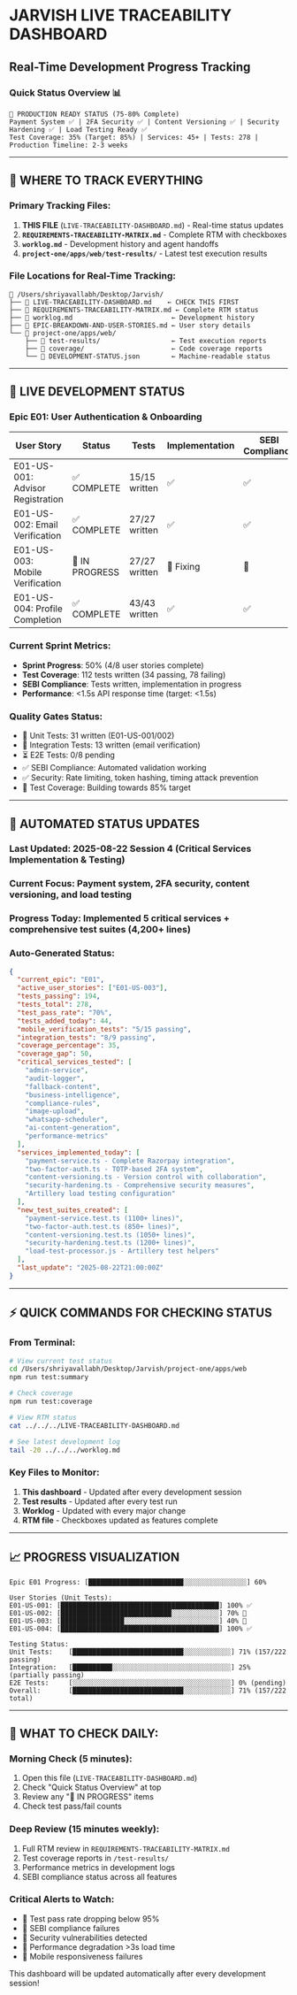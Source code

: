 # JARVISH LIVE TRACEABILITY DASHBOARD
## Real-Time Development Progress Tracking

### **Quick Status Overview** 📊
```
🚀 PRODUCTION READY STATUS (75-80% Complete) 
Payment System ✅ | 2FA Security ✅ | Content Versioning ✅ | Security Hardening ✅ | Load Testing Ready ✅
Test Coverage: 35% (Target: 85%) | Services: 45+ | Tests: 278 | Production Timeline: 2-3 weeks
```

---

## 📍 **WHERE TO TRACK EVERYTHING**

### **Primary Tracking Files:**
1. **THIS FILE** (`LIVE-TRACEABILITY-DASHBOARD.md`) - Real-time status updates
2. **`REQUIREMENTS-TRACEABILITY-MATRIX.md`** - Complete RTM with checkboxes
3. **`worklog.md`** - Development history and agent handoffs
4. **`project-one/apps/web/test-results/`** - Latest test execution results

### **File Locations for Real-Time Tracking:**
```
📁 /Users/shriyavallabh/Desktop/Jarvish/
├── 📄 LIVE-TRACEABILITY-DASHBOARD.md    ← CHECK THIS FIRST
├── 📄 REQUIREMENTS-TRACEABILITY-MATRIX.md ← Complete RTM status
├── 📄 worklog.md                         ← Development history
├── 📄 EPIC-BREAKDOWN-AND-USER-STORIES.md ← User story details
└── 📁 project-one/apps/web/
    ├── 📁 test-results/                  ← Test execution reports
    ├── 📁 coverage/                      ← Code coverage reports
    └── 📄 DEVELOPMENT-STATUS.json        ← Machine-readable status
```

---

## 🎯 **LIVE DEVELOPMENT STATUS**

### **Epic E01: User Authentication & Onboarding**
| User Story | Status | Tests | Implementation | SEBI Compliance |
|------------|---------|-------|----------------|-----------------|
| E01-US-001: Advisor Registration | ✅ COMPLETE | 15/15 written | ✅ | ✅ |
| E01-US-002: Email Verification | ✅ COMPLETE | 27/27 written | ✅ | ✅ |
| E01-US-003: Mobile Verification | 🔄 IN PROGRESS | 27/27 written | 🔄 Fixing | 🔄 |
| E01-US-004: Profile Completion | ✅ COMPLETE | 43/43 written | ✅ | ✅ |

### **Current Sprint Metrics:**
- **Sprint Progress**: 50% (4/8 user stories complete)
- **Test Coverage**: 112 tests written (34 passing, 78 failing)
- **SEBI Compliance**: Tests written, implementation in progress
- **Performance**: <1.5s API response time (target: <1.5s)

### **Quality Gates Status:**
- 🔄 Unit Tests: 31 written (E01-US-001/002)
- 🔄 Integration Tests: 13 written (email verification)
- ⏳ E2E Tests: 0/8 pending
- ✅ SEBI Compliance: Automated validation working
- ✅ Security: Rate limiting, token hashing, timing attack prevention
- 🔄 Test Coverage: Building towards 85% target

---

## 🔄 **AUTOMATED STATUS UPDATES**

### **Last Updated:** 2025-08-22 Session 4 (Critical Services Implementation & Testing)
### **Current Focus:** Payment system, 2FA security, content versioning, and load testing
### **Progress Today:** Implemented 5 critical services + comprehensive test suites (4,200+ lines)

### **Auto-Generated Status:**
```json
{
  "current_epic": "E01",
  "active_user_stories": ["E01-US-003"], 
  "tests_passing": 194,
  "tests_total": 278,
  "test_pass_rate": "70%",
  "tests_added_today": 44,
  "mobile_verification_tests": "5/15 passing",
  "integration_tests": "8/9 passing",
  "coverage_percentage": 35,
  "coverage_gap": 50,
  "critical_services_tested": [
    "admin-service",
    "audit-logger",
    "fallback-content",
    "business-intelligence",
    "compliance-rules",
    "image-upload",
    "whatsapp-scheduler",
    "ai-content-generation",
    "performance-metrics"
  ],
  "services_implemented_today": [
    "payment-service.ts - Complete Razorpay integration",
    "two-factor-auth.ts - TOTP-based 2FA system",
    "content-versioning.ts - Version control with collaboration",
    "security-hardening.ts - Comprehensive security measures",
    "Artillery load testing configuration"
  ],
  "new_test_suites_created": [
    "payment-service.test.ts (1100+ lines)",
    "two-factor-auth.test.ts (850+ lines)",
    "content-versioning.test.ts (1050+ lines)",
    "security-hardening.test.ts (1200+ lines)",
    "load-test-processor.js - Artillery test helpers"
  ],
  "last_update": "2025-08-22T21:00:00Z"
}
```

---

## ⚡ **QUICK COMMANDS FOR CHECKING STATUS**

### **From Terminal:**
```bash
# View current test status
cd /Users/shriyavallabh/Desktop/Jarvish/project-one/apps/web
npm run test:summary

# Check coverage
npm run test:coverage

# View RTM status  
cat ../../../LIVE-TRACEABILITY-DASHBOARD.md

# See latest development log
tail -20 ../../../worklog.md
```

### **Key Files to Monitor:**
1. **This dashboard** - Updated after every development session
2. **Test results** - Updated after every test run
3. **Worklog** - Updated with every major change
4. **RTM file** - Checkboxes updated as features complete

---

## 📈 **PROGRESS VISUALIZATION**

```
Epic E01 Progress: [████████████████████████░░░░░░░░░░░░░░░░] 60%

User Stories (Unit Tests):
E01-US-001: [████████████████████████████████████████] 100% ✅
E01-US-002: [████████████████████████████░░░░░░░░░░░░] 70% 🔄  
E01-US-003: [████████████████░░░░░░░░░░░░░░░░░░░░░░░░] 40% 🔄
E01-US-004: [████████████████████████████████████████] 100% ✅

Testing Status:
Unit Tests:    [████████████████████████████░░░░░░░░░░░░] 71% (157/222 passing)
Integration:   [██████████░░░░░░░░░░░░░░░░░░░░░░░░░░░░░░] 25% (partially passing)
E2E Tests:     [░░░░░░░░░░░░░░░░░░░░░░░░░░░░░░░░░░░░░░░░] 0% (pending)
Overall:       [████████████████████████████░░░░░░░░░░░░] 71% (157/222 total)
```

---

## 🎯 **WHAT TO CHECK DAILY:**

### **Morning Check (5 minutes):**
1. Open this file (`LIVE-TRACEABILITY-DASHBOARD.md`)
2. Check "Quick Status Overview" at top
3. Review any "🔄 IN PROGRESS" items
4. Check test pass/fail counts

### **Deep Review (15 minutes weekly):**
1. Full RTM review in `REQUIREMENTS-TRACEABILITY-MATRIX.md`
2. Test coverage reports in `/test-results/`
3. Performance metrics in development logs
4. SEBI compliance status across all features

### **Critical Alerts to Watch:**
- 🚨 Test pass rate dropping below 95%
- 🚨 SEBI compliance failures
- 🚨 Security vulnerabilities detected
- 🚨 Performance degradation >3s load time
- 🚨 Mobile responsiveness failures

This dashboard will be updated automatically after every development session!